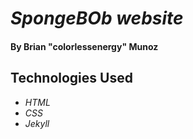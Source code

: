 # _SpongeBOb website_
#### By Brian "colorlessenergy" Munoz


## Technologies Used

  * _HTML_
  * _CSS_
  * _Jekyll_
